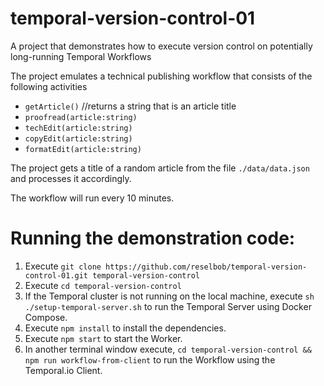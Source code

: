 # temporal-version-control-01
A project that demonstrates how to execute version control on potentially long-running Temporal Workflows

The project emulates a technical publishing workflow that consists of the following activities

- `getArticle()` //returns a string that is an article title
- `proofread(article:string)`
- `techEdit(article:string)`
- `copyEdit(article:string)`
- `formatEdit(article:string)`

The project gets a title of a random article from the file `./data/data.json` and processes it accordingly.

The workflow will run every 10 minutes.

# Running the demonstration code:

1. Execute `git clone https://github.com/reselbob/temporal-version-control-01.git temporal-version-control`
2. Execute `cd temporal-version-control`
3. If the Temporal cluster is not running on the local machine, execute `sh ./setup-temporal-server.sh` to run the Temporal Server using Docker Compose.
4. Execute `npm install` to install the dependencies.
5. Execute `npm start` to start the Worker.
6. In another terminal window execute, `cd temporal-version-control && npm run workflow-from-client` to run the Workflow using the Temporal.io Client.
